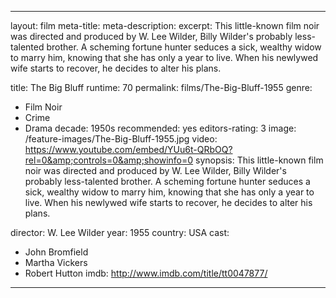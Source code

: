 ---

layout: film
meta-title:
meta-description:
excerpt: This little-known film noir was directed and produced by W. Lee Wilder, Billy Wilder's probably less-talented brother. A scheming fortune hunter seduces a sick, wealthy widow to marry him, knowing that she has only a year to live. When his newlywed wife starts to recover, he decides to alter his plans.

title: The Big Bluff
runtime: 70
permalink: films/The-Big-Bluff-1955
genre:
- Film Noir
- Crime
- Drama
decade: 1950s
recommended: yes
editors-rating: 3
image: /feature-images/The-Big-Bluff-1955.jpg
video: https://www.youtube.com/embed/YUu6t-QRbOQ?rel=0&amp;controls=0&amp;showinfo=0
synopsis: This little-known film noir was directed and produced by W. Lee Wilder, Billy Wilder's probably less-talented brother. A scheming fortune hunter seduces a sick, wealthy widow to marry him, knowing that she has only a year to live. When his newlywed wife starts to recover, he decides to alter his plans.

director: W. Lee Wilder
year: 1955
country: USA
cast:
- John Bromfield
- Martha Vickers
- Robert Hutton
imdb: http://www.imdb.com/title/tt0047877/

---